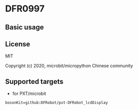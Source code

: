 # DFR0997


## Basic usage

## License

MIT

Copyright (c) 2020, microbit/micropython Chinese community  

## Supported targets

* for PXT/microbit


```package
bosonKit=github:DFRobot/pxt-DFRobot_lcdDisplay
```


